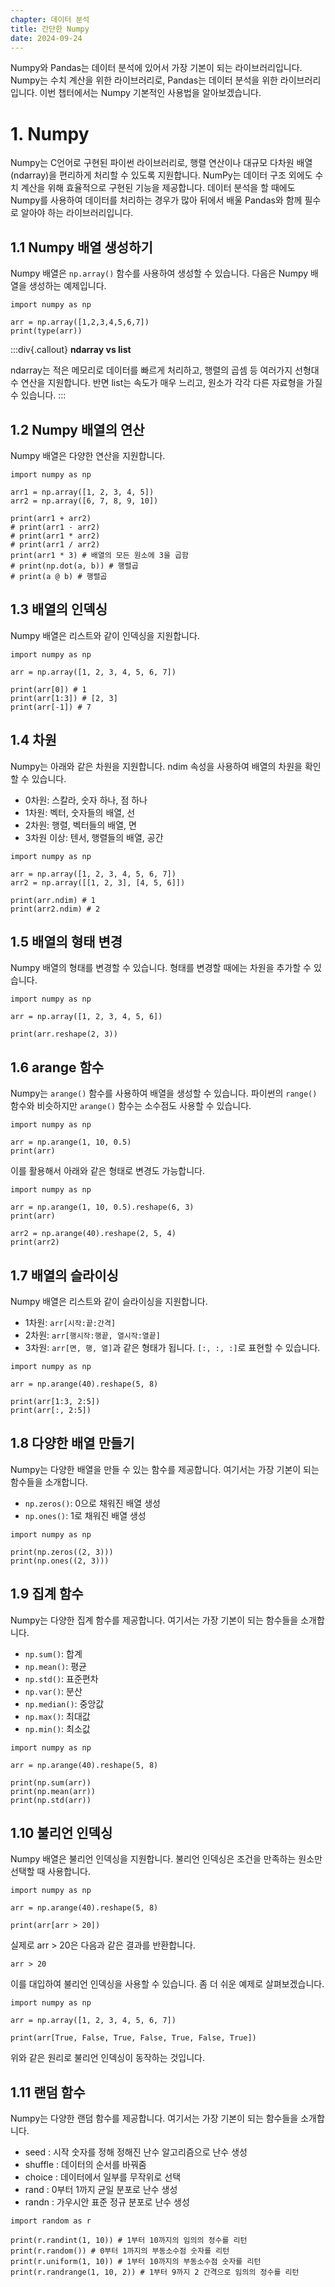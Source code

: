 ```yaml
---
chapter: 데이터 분석
title: 간단한 Numpy
date: 2024-09-24
---
```


Numpy와 Pandas는 데이터 분석에 있어서 가장 기본이 되는 라이브러리입니다. Numpy는 수치 계산을 위한 라이브러리로, Pandas는 데이터 분석을 위한 라이브러리입니다. 이번 챕터에서는 Numpy 기본적인 사용법을 알아보겠습니다.

# 1. Numpy

Numpy는 C언어로 구현된 파이썬 라이브러리로, 행렬 연산이나 대규모 다차원 배열(ndarray)을 편리하게 처리할 수 있도록 지원합니다. NumPy는 데이터 구조 외에도 수치 계산을 위해 효율적으로 구현된 기능을 제공합니다. 데이터 분석을 할 때에도 Numpy를 사용하여 데이터를 처리하는 경우가 많아 뒤에서 배울 Pandas와 함께 필수로 알아야 하는 라이브러리입니다.

## 1.1 Numpy 배열 생성하기

Numpy 배열은 `np.array()` 함수를 사용하여 생성할 수 있습니다. 다음은 Numpy 배열을 생성하는 예제입니다.

```python-exec
import numpy as np

arr = np.array([1,2,3,4,5,6,7]) 
print(type(arr))
```

:::div{.callout}
**ndarray vs list**

ndarray는 적은 메모리로 데이터를 빠르게 처리하고, 행렬의 곱셈 등 여러가지 선형대수 연산을 지원합니다. 반면 list는 속도가 매우 느리고, 원소가 각각 다른 자료형을 가질 수 있습니다.
:::

## 1.2 Numpy 배열의 연산

Numpy 배열은 다양한 연산을 지원합니다.

```python-exec
import numpy as np

arr1 = np.array([1, 2, 3, 4, 5])
arr2 = np.array([6, 7, 8, 9, 10])

print(arr1 + arr2)
# print(arr1 - arr2)
# print(arr1 * arr2)
# print(arr1 / arr2)
print(arr1 * 3) # 배열의 모든 원소에 3을 곱함
# print(np.dot(a, b)) # 행렬곱
# print(a @ b) # 행렬곱
```

## 1.3 배열의 인덱싱

Numpy 배열은 리스트와 같이 인덱싱을 지원합니다.

```python-exec
import numpy as np

arr = np.array([1, 2, 3, 4, 5, 6, 7])

print(arr[0]) # 1
print(arr[1:3]) # [2, 3]
print(arr[-1]) # 7
```

## 1.4 차원

Numpy는 아래와 같은 차원을 지원합니다. ndim 속성을 사용하여 배열의 차원을 확인할 수 있습니다.

- 0차원: 스칼라, 숫자 하나, 점 하나
- 1차원: 벡터, 숫자들의 배열, 선
- 2차원: 행렬, 벡터들의 배열, 면
- 3차원 이상: 텐서, 행렬들의 배열, 공간

```python-exec
import numpy as np

arr = np.array([1, 2, 3, 4, 5, 6, 7])
arr2 = np.array([[1, 2, 3], [4, 5, 6]])

print(arr.ndim) # 1
print(arr2.ndim) # 2
```

## 1.5 배열의 형태 변경

Numpy 배열의 형태를 변경할 수 있습니다. 형태를 변경할 때에는 차원을 추가할 수 있습니다.

```python-exec
import numpy as np

arr = np.array([1, 2, 3, 4, 5, 6])

print(arr.reshape(2, 3))
```

## 1.6 arange 함수

Numpy는 `arange()` 함수를 사용하여 배열을 생성할 수 있습니다. 파이썬의 `range()` 함수와 비슷하지만 `arange()` 함수는 소수점도 사용할 수 있습니다.

```python-exec
import numpy as np

arr = np.arange(1, 10, 0.5)
print(arr)
```

이를 활용해서 아래와 같은 형태로 변경도 가능합니다.

```python-exec
import numpy as np

arr = np.arange(1, 10, 0.5).reshape(6, 3)
print(arr)

arr2 = np.arange(40).reshape(2, 5, 4)
print(arr2)
```

## 1.7 배열의 슬라이싱

Numpy 배열은 리스트와 같이 슬라이싱을 지원합니다.

* 1차원: `arr[시작:끝:간격]`
* 2차원: `arr[행시작:행끝, 열시작:열끝]`
* 3차원: `arr[면, 행, 열]`과 같은 형태가 됩니다. `[:, :, :]`로 표현할 수 있습니다.

```python-exec
import numpy as np

arr = np.arange(40).reshape(5, 8)

print(arr[1:3, 2:5])
print(arr[:, 2:5])
```

## 1.8 다양한 배열 만들기

Numpy는 다양한 배열을 만들 수 있는 함수를 제공합니다. 여기서는 가장 기본이 되는 함수들을 소개합니다.

* `np.zeros()`: 0으로 채워진 배열 생성
* `np.ones()`: 1로 채워진 배열 생성

```python-exec
import numpy as np

print(np.zeros((2, 3)))
print(np.ones((2, 3)))
```

## 1.9 집계 함수

Numpy는 다양한 집계 함수를 제공합니다. 여기서는 가장 기본이 되는 함수들을 소개합니다.

* `np.sum()`: 합계
* `np.mean()`: 평균
* `np.std()`: 표준편차
* `np.var()`: 분산
* `np.median()`: 중앙값
* `np.max()`: 최대값
* `np.min()`: 최소값

```python-exec
import numpy as np

arr = np.arange(40).reshape(5, 8)

print(np.sum(arr))
print(np.mean(arr))
print(np.std(arr))
```

## 1.10 불리언 인덱싱

Numpy 배열은 불리언 인덱싱을 지원합니다. 불리언 인덱싱은 조건을 만족하는 원소만 선택할 때 사용합니다.

```python-exec
import numpy as np

arr = np.arange(40).reshape(5, 8)

print(arr[arr > 20])
```

실제로 arr > 20은 다음과 같은 결과를 반환합니다.

```python-exec
arr > 20
```

이를 대입하여 불리언 인덱싱을 사용할 수 있습니다. 좀 더 쉬운 예제로 살펴보겠습니다.

```python-exec
import numpy as np

arr = np.array([1, 2, 3, 4, 5, 6, 7])

print(arr[True, False, True, False, True, False, True])
```

위와 같은 원리로 불리언 인덱싱이 동작하는 것입니다.

## 1.11 랜덤 함수

Numpy는 다양한 랜덤 함수를 제공합니다. 여기서는 가장 기본이 되는 함수들을 소개합니다.

* seed : 시작 숫자를 정해 정해진 난수 알고리즘으로 난수 생성
* shuffle : 데이터의 순서를 바꿔줌
* choice : 데이터에서 일부를 무작위로 선택
* rand : 0부터 1까지 균일 분포로 난수 생성
* randn : 가우시안 표준 정규 분포로 난수 생성


```python-exec
import random as r

print(r.randint(1, 10)) # 1부터 10까지의 임의의 정수를 리턴
print(r.random()) # 0부터 1까지의 부동소수점 숫자를 리턴
print(r.uniform(1, 10)) # 1부터 10까지의 부동소수점 숫자를 리턴
print(r.randrange(1, 10, 2)) # 1부터 9까지 2 간격으로 임의의 정수를 리턴
```